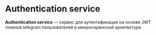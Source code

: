 # Authentication service
**Authentication service** — сервис для аутентификации на основе JWT токенов telegram пользователей в микросервисной архитектуре.